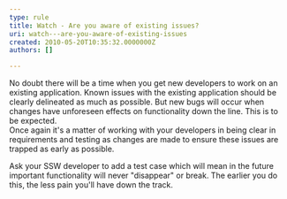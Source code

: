 ```yaml
---
type: rule
title: Watch - Are you aware of existing issues?
uri: watch---are-you-aware-of-existing-issues
created: 2010-05-20T10:35:32.0000000Z
authors: []

---
```


No doubt there will be a time when you get new developers to work on an existing application. Known issues with the existing application should be clearly delineated as much as possible. But new bugs will occur when changes have unforeseen effects on functionality down the line. This is to be expected.  
Once again it's a matter of working with your developers in being clear in requirements and testing as changes are made to ensure these issues are trapped as early as possible.

Ask your SSW developer to add a test case which will mean in the future important functionality will never "disappear" or break. The earlier you do this, the less pain you'll have down the track.
